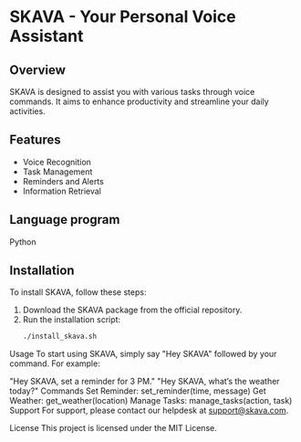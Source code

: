 # SKAVA - Your Personal Voice Assistant

## Overview
SKAVA is designed to assist you with various tasks through voice commands. It aims to enhance productivity and streamline your daily activities.

## Features
- Voice Recognition
- Task Management
- Reminders and Alerts
- Information Retrieval

## Language program 
Python


## Installation
To install SKAVA, follow these steps:
1. Download the SKAVA package from the official repository.
2. Run the installation script:
   ```bash
   ./install_skava.sh

Usage
To start using SKAVA, simply say "Hey SKAVA" followed by your command. For example:

"Hey SKAVA, set a reminder for 3 PM."
"Hey SKAVA, what’s the weather today?"
Commands
Set Reminder: set_reminder(time, message)
Get Weather: get_weather(location)
Manage Tasks: manage_tasks(action, task)
Support
For support, please contact our helpdesk at support@skava.com.

License
This project is licensed under the MIT License.


